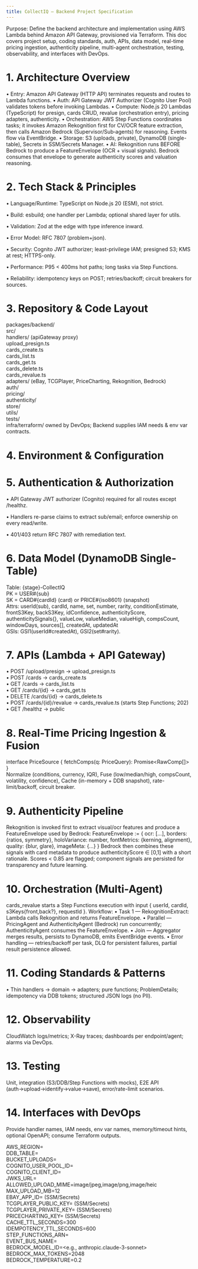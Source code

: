 ```yaml
---
title: CollectIQ — Backend Project Specification
---
```


Purpose: Define the backend architecture and implementation using AWS Lambda behind Amazon API Gateway, provisioned via Terraform. This doc covers project setup, coding standards, auth, APIs, data model, real-time pricing ingestion, authenticity pipeline, multi-agent orchestration, testing, observability, and interfaces with DevOps.

# 1. Architecture Overview

• Entry: Amazon API Gateway (HTTP API) terminates requests and routes to Lambda functions. • Auth: API Gateway JWT Authorizer (Cognito User Pool) validates tokens before invoking Lambdas. • Compute: Node.js 20 Lambdas (TypeScript) for presign, cards CRUD, revalue (orchestration entry), pricing adapters, authenticity. • Orchestration: AWS Step Functions coordinates tasks; it invokes Amazon Rekognition first for CV/OCR feature extraction, then calls Amazon Bedrock (Supervisor/Sub‑agents) for reasoning. Events flow via EventBridge. • Storage: S3 (uploads, private), DynamoDB (single-table), Secrets in SSM/Secrets Manager. • AI: Rekognition runs BEFORE Bedrock to produce a FeatureEnvelope (OCR + visual signals). Bedrock consumes that envelope to generate authenticity scores and valuation reasoning.

# 2. Tech Stack & Principles

• Language/Runtime: TypeScript on Node.js 20 (ESM), not strict.

• Build: esbuild; one handler per Lambda; optional shared layer for utils.

• Validation: Zod at the edge with type inference inward.

• Error Model: RFC 7807 (problem+json).

• Security: Cognito JWT authorizer; least-privilege IAM; presigned S3; KMS at rest; HTTPS-only.

• Performance: P95 \< 400ms hot paths; long tasks via Step Functions.

• Reliability: idempotency keys on POST; retries/backoff; circuit breakers for sources.

# 3. Repository & Code Layout

packages/backend/  
src/  
handlers/ (apiGateway proxy)  
upload_presign.ts  
cards_create.ts  
cards_list.ts  
cards_get.ts  
cards_delete.ts  
cards_revalue.ts  
adapters/ (eBay, TCGPlayer, PriceCharting, Rekognition, Bedrock)  
auth/  
pricing/  
authenticity/  
store/  
utils/  
tests/  
infra/terraform/ owned by DevOps; Backend supplies IAM needs & env var contracts.

# 4. Environment & Configuration

# 5. Authentication & Authorization

• API Gateway JWT authorizer (Cognito) required for all routes except /healthz.

• Handlers re-parse claims to extract sub/email; enforce ownership on every read/write.

• 401/403 return RFC 7807 with remediation text.

# 6. Data Model (DynamoDB Single-Table)

Table: {stage}-CollectIQ  
PK = USER#{sub}  
SK = CARD#{cardId} (card) or PRICE#{iso8601} (snapshot)  
Attrs: userId(sub), cardId, name, set, number, rarity, conditionEstimate, frontS3Key, backS3Key, idConfidence, authenticityScore, authenticitySignals{}, valueLow, valueMedian, valueHigh, compsCount, windowDays, sources\[\], createdAt, updatedAt  
GSIs: GSI1(userId#createdAt), GSI2(set#rarity).

# 7. APIs (Lambda + API Gateway)

• POST /upload/presign → upload_presign.ts  
• POST /cards → cards_create.ts  
• GET /cards → cards_list.ts  
• GET /cards/{id} → cards_get.ts  
• DELETE /cards/{id} → cards_delete.ts  
• POST /cards/{id}/revalue → cards_revalue.ts (starts Step Functions; 202)  
• GET /healthz → public

# 8. Real-Time Pricing Ingestion & Fusion

interface PriceSource { fetchComps(q: PriceQuery): Promise\<RawComp\[\]\> }  
Normalize (conditions, currency, IQR), Fuse (low/median/high, compsCount, volatility, confidence), Cache (in-memory + DDB snapshot), rate-limit/backoff, circuit breaker.

# 9. Authenticity Pipeline

Rekognition is invoked first to extract visual/ocr features and produce a FeatureEnvelope used by Bedrock: FeatureEnvelope := { ocr: \[...\], borders: {ratios, symmetry}, holoVariance: number, fontMetrics: {kerning, alignment}, quality: {blur, glare}, imageMeta: {...} } Bedrock then combines these signals with card metadata to produce authenticityScore ∈ \[0,1\] with a short rationale. Scores \< 0.85 are flagged; component signals are persisted for transparency and future learning.

# 10. Orchestration (Multi-Agent)

cards_revalue starts a Step Functions execution with input { userId, cardId, s3Keys{front,back?}, requestId }. Workflow: • Task 1 — RekognitionExtract: Lambda calls Rekognition and returns FeatureEnvelope. • Parallel — PricingAgent and AuthenticityAgent (Bedrock) run concurrently; AuthenticityAgent consumes the FeatureEnvelope. • Join — Aggregator merges results, persists to DynamoDB, emits EventBridge events. • Error handling — retries/backoff per task, DLQ for persistent failures, partial result persistence allowed.

# 11. Coding Standards & Patterns

• Thin handlers → domain → adapters; pure functions; ProblemDetails; idempotency via DDB tokens; structured JSON logs (no PII).

# 12. Observability

CloudWatch logs/metrics; X-Ray traces; dashboards per endpoint/agent; alarms via DevOps.

# 13. Testing

Unit, integration (S3/DDB/Step Functions with mocks), E2E API (auth→upload→identify→value→save), error/rate-limit scenarios.

# 14. Interfaces with DevOps

Provide handler names, IAM needs, env var names, memory/timeout hints, optional OpenAPI; consume Terraform outputs.

AWS_REGION=  
DDB_TABLE=  
BUCKET_UPLOADS=  
COGNITO_USER_POOL_ID=  
COGNITO_CLIENT_ID=  
JWKS_URL=  
ALLOWED_UPLOAD_MIME=image/jpeg,image/png,image/heic  
MAX_UPLOAD_MB=12  
EBAY_APP_ID= (SSM/Secrets)  
TCGPLAYER_PUBLIC_KEY= (SSM/Secrets)  
TCGPLAYER_PRIVATE_KEY= (SSM/Secrets)  
PRICECHARTING_KEY= (SSM/Secrets)  
CACHE_TTL_SECONDS=300  
IDEMPOTENCY_TTL_SECONDS=600  
STEP_FUNCTIONS_ARN=  
EVENT_BUS_NAME=  
BEDROCK_MODEL_ID=\<e.g., anthropic.claude-3-sonnet\>  
BEDROCK_MAX_TOKENS=2048  
BEDROCK_TEMPERATURE=0.2
